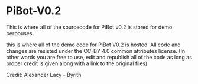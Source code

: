 # PiBot-V0.2
This is where all of the sourcecode for PiBot v0.2 is stored for demo perpouses.

this is where all of the demo code for PiBot V0.2 is hosted. All code and changes are resisted under the CC-BY 4.0 common attributes license. (In other words you are free to use, edit and republish all of the code as long as proper credit is given along with a link to the original files)

Credit: Alexander Lacy - Byrith
